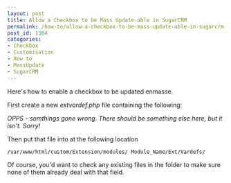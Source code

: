 ```yaml
---
layout: post
title: Allow a Checkbox to be Mass Update-able in SugarCRM
permalink: /how-to/allow-a-checkbox-to-be-mass-update-able-in-sugarcrm
post_id: 1304
categories:
- Checkbox
- Customisation
- How to
- MassUpdate
- SugarCRM
---
```


Here's how to enable a checkbox to be updated enmasse.
<!--more-->
First create a new *extvardef.php* file containing the following:

*OPPS - somthings gone wrong. There should be something else here, but it isn't. Sorry!*

Then put that file into at the following location

`/var/www/html/custom/Extension/modules/
Module_Name/Ext/Vardefs/`

Of course, you'd want to check any existing files in the folder to make sure none of them already deal with that field.

